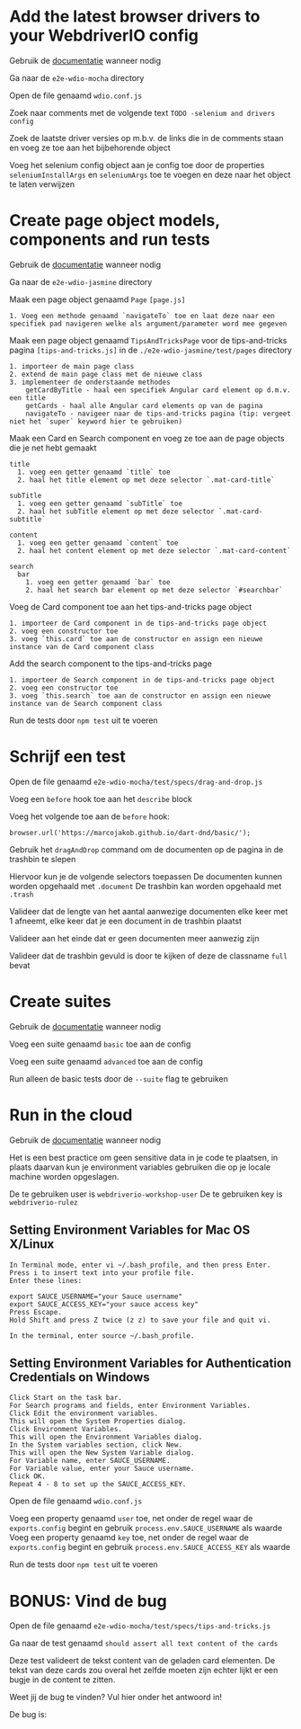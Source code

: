 # Add the latest browser drivers to your WebdriverIO config
  Gebruik de [documentatie](http://webdriver.io/guide/services/selenium-standalone.html#seleniumArgs) wanneer nodig

  Ga naar de `e2e-wdio-mocha` directory

  Open de file genaamd `wdio.conf.js`

  Zoek naar comments met de volgende text `TODO -selenium and drivers config`

  Zoek de laatste driver versies op m.b.v. de links die in de comments staan en voeg ze toe aan het bijbehorende object

  Voeg het selenium config object aan je config toe door de properties `seleniumInstallArgs` en `seleniumArgs` toe te voegen en deze naar het object te laten verwijzen

# Create page object models, components and run tests
  Gebruik de [documentatie](http://webdriver.io/guide/testrunner/pageobjects.html) wanneer nodig

  Ga naar de `e2e-wdio-jasmine` directory

  Maak een page object genaamd `Page` `[page.js]`
  
    1. Voeg een methode genaamd `navigateTo` toe en laat deze naar een specifiek pad navigeren welke als argument/parameter word mee gegeven

  Maak een page object genaamd `TipsAndTricksPage` voor de tips-and-tricks pagina `[tips-and-tricks.js]` in de  `./e2e-wdio-jasmine/test/pages` directory

    1. importeer de main page class
    2. extend de main page class met de nieuwe class
    3. implementeer de onderstaande methodes
        getCardByTitle - haal een specifiek Angular card element op d.m.v. een title
        getCards - haal alle Angular card elements op van de pagina
        navigateTo - navigeer naar de tips-and-tricks pagina (tip: vergeet niet het `super` keyword hier te gebruiken)

  Maak een Card en Search component en voeg ze toe aan de page objects die je net hebt gemaakt

    title
      1. voeg een getter genaamd `title` toe
      2. haal het title element op met deze selector `.mat-card-title`

    subTitle
      1. voeg een getter genaamd `subTitle` toe
      2. haal het subTitle element op met deze selector `.mat-card-subtitle`

    content
      1. voeg een getter genaamd `content` toe
      2. haal het content element op met deze selector `.mat-card-content`

    search
      bar
        1. voeg een getter genaamd `bar` toe
        2. haal het search bar element op met deze selector `#searchbar`

  Voeg de Card component toe aan het tips-and-tricks page object

    1. importeer de Card component in de tips-and-tricks page object
    2. voeg een constructor toe
    3. voeg `this.card` toe aan de constructor en assign een nieuwe instance van de Card component class

  Add the search component to the tips-and-tricks page

    1. importeer de Search component in de tips-and-tricks page object
    2. voeg een constructor toe
    3. voeg `this.search` toe aan de constructor en assign een nieuwe instance van de Search component class

  Run de tests door `npm test` uit te voeren

# Schrijf een test

  Open de file genaamd `e2e-wdio-mocha/test/specs/drag-and-drop.js`

  Voeg een `before` hook toe aan het `describe` block

  Voeg het volgende toe aan de `before` hook:
  
  ```
  browser.url('https://marcojakob.github.io/dart-dnd/basic/');
  ```

  Gebruik het `dragAndDrop` command om de documenten op de pagina in de trashbin te slepen

  Hiervoor kun je de volgende selectors toepassen
    De documenten kunnen worden opgehaald met `.document`
    De trashbin kan worden opgehaald met `.trash`

  Valideer dat de lengte van het aantal aanwezige documenten elke keer met 1 afneemt, elke keer dat je een document in de trashbin plaatst

  Valideer aan het einde dat er geen documenten meer aanwezig zijn

  Valideer dat de trashbin gevuld is door te kijken of deze de classname `full` bevat

# Create suites

  Gebruik de [documentatie](http://webdriver.io/guide/testrunner/organizesuite.html#Group-Test-Specs) wanneer nodig

  Voeg een suite genaamd `basic` toe aan de config

  Voeg een suite genaamd `advanced` toe aan de config

  Run alleen de basic tests door de `--suite` flag te gebruiken

# Run in the cloud

  Gebruik de [documentatie](http://webdriver.io/guide/testrunner/organizesuite.html#Group-Test-Specs) wanneer nodig

  Het is een best practice om geen sensitive data in je code te plaatsen, in plaats daarvan kun je environment variables gebruiken die op je locale machine worden opgeslagen.

  De te gebruiken user is `webdriverio-workshop-user`
  De te gebruiken key is `webdriverio-rulez`

  ## Setting Environment Variables for Mac OS X/Linux
    In Terminal mode, enter vi ~/.bash_profile, and then press Enter.
    Press i to insert text into your profile file.
    Enter these lines:

    export SAUCE_USERNAME="your Sauce username"
    export SAUCE_ACCESS_KEY="your sauce access key"
    Press Escape.
    Hold Shift and press Z twice (z z) to save your file and quit vi.

    In the terminal, enter source ~/.bash_profile.

  ## Setting Environment Variables for Authentication Credentials on Windows
    Click Start on the task bar.
    For Search programs and fields, enter Environment Variables.
    Click Edit the environment variables. 
    This will open the System Properties dialog.
    Click Environment Variables. 
    This will open the Environment Variables dialog.
    In the System variables section, click New.
    This will open the New System Variable dialog.
    For Variable name, enter SAUCE_USERNAME.
    For Variable value, enter your Sauce username.
    Click OK.
    Repeat 4 - 8 to set up the SAUCE_ACCESS_KEY.

  Open de file genaamd `wdio.conf.js`

  Voeg een property genaamd `user` toe, net onder de regel waar de `exports.config` begint en gebruik  `process.env.SAUCE_USERNAME` als waarde\
  Voeg een property genaamd `key` toe, net onder de regel waar de `exports.config` begint en gebruik  `process.env.SAUCE_ACCESS_KEY` als waarde

  Run de tests door `npm test` uit te voeren

# BONUS: Vind de bug

  Open de file genaamd `e2e-wdio-mocha/test/specs/tips-and-tricks.js`

  Ga naar de test genaamd `should assert all text content of the cards`

  Deze test valideert de tekst content van de geladen card elementen. De tekst van deze cards zou overal het zelfde moeten zijn echter lijkt er een bugje in de content te zitten.

  Weet jij de bug te vinden? Vul hier onder het antwoord in!

  De bug is: 
